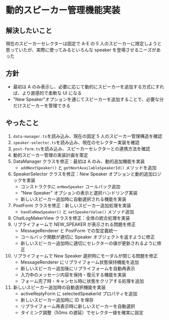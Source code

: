 # 動的スピーカー管理機能実装

## 解決したいこと

現在のスピーカーセレクターは固定で A-E の 5 人のスピーカーに限定しようと思っていたが、実際に使ってみるといろんな speaker を登場させるニーズがあった

## 方針

- 最初は A のみ表示し、必要に応じて動的にスピーカーを追加する方式にすれば、より直感的で柔軟な UI になる
- "New Speaker"オプションを通じてスピーカーを追加することで、必要な分だけスピーカーを管理できる

## やったこと

1. `data-manager.ts`を読み込み、現在の固定 5 人のスピーカー管理構造を確認
2. `speaker-selector.ts`を読み込み、現在のセレクター実装を確認
3. `post-form.ts`を読み込み、スピーカーセレクターとの連携方法を確認
4. 動的スピーカー管理の実装計画を策定
5. DataManager クラスを修正：最初は A のみ、動的追加機能を実装
   - `addNextSpeaker()` と `getNextAvailableSpeakerId()` メソッドを追加
6. SpeakerSelector クラスを修正：New Speaker オプションと動的追加ロジックを実装
   - コンストラクタに `onNewSpeaker` コールバック追加
   - "New Speaker" オプションの表示と選択ハンドリング実装
   - 新しいスピーカー追加時に自動選択される機能を実装
7. PostForm クラスを修正：新しいスピーカー追加処理を実装
   - `handleNewSpeaker()` と `setSpeakerValue()` メソッド追加
8. ChatLogMakerView クラスを修正：全体の統合処理を実装
9. リプライフォームで NEW_SPEAKER が表示される問題を修正
   - MessageRenderer と PostForm での型定義統一
   - コールバック関数が適切に Speaker オブジェクトを返すように修正
   - 新しいスピーカー追加時に適切にセレクターの値が更新されるように修正
10. リプライフォームで New Speaker 選択時にモーダルが閉じる問題を修正
    - MessageRenderer にリプライフォーム状態保持機能を追加
    - 新しいスピーカー追加後にリプライフォームを自動再表示
    - 入力中のメッセージ内容を保持・復元する機能を実装
    - フォーム完了時・キャンセル時に状態をクリアする処理を追加
11. 新しいスピーカー追加時の自動選択機能を実装
    - activeReplyForm に selectedSpeakerId プロパティを追加
    - 新しいスピーカー追加時に ID を保存
    - リプライフォーム再表示時に新しいスピーカーを自動選択
    - タイミング調整（50ms の遅延）でセレクター値を確実に設定
